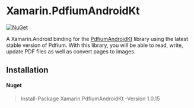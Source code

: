 # Xamarin.PdfiumAndroidKt

[![NuGet](https://img.shields.io/nuget/v/xamarin.pfiumandroidkt.svg?maxAge=86400&style=flat)](https://www.nuget.org/packages/Xamarin.PdfiumAndroidKt/)

A Xamarin.Android binding for the [PdfiumAndroidKt](https://github.com/johngray1965/PdfiumAndroidKt) library using the latest stable version of Pdfium. With this library, you will be able to read, write, update PDF files as well as convert pages to images.

## Installation
#### Nuget

> Install-Package Xamarin.PdfiumAndroidKt -Version 1.0.15
